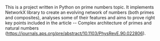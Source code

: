 This is a project written in Python on prime numbers topic. It implements NetworkX library to create an evolving network of numbers (both primes and composites), analyses some of their features and aims to prove right key points included in the article -- Complex architecture of primes and natural numbers (https://journals.aps.org/pre/abstract/10.1103/PhysRevE.90.022806).
